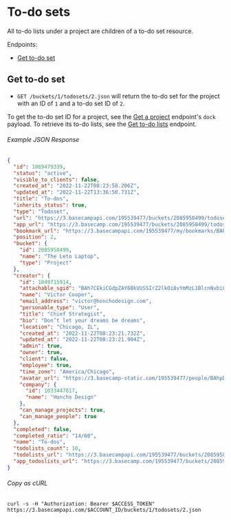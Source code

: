 To-do sets
==========

All to-do lists under a project are children of a to-do set resource.

Endpoints:

- [Get to-do set](#get-to-do-set)


Get to-do set
-------------

* `GET /buckets/1/todosets/2.json` will return the to-do set for the project with an ID of `1` and a to-do set ID of `2`.

To get the to-do set ID for a project, see the [Get a project][1] endpoint's `dock` payload. To retrieve its to-do lists, see the [Get to-do lists][2] endpoint.

###### Example JSON Response
<!-- START GET /buckets/1/todosets/2.json -->
```json
{
  "id": 1069479339,
  "status": "active",
  "visible_to_clients": false,
  "created_at": "2022-11-22T08:23:58.206Z",
  "updated_at": "2022-11-22T13:36:50.731Z",
  "title": "To-dos",
  "inherits_status": true,
  "type": "Todoset",
  "url": "https://3.basecampapi.com/195539477/buckets/2085958499/todosets/1069479339.json",
  "app_url": "https://3.basecamp.com/195539477/buckets/2085958499/todosets/1069479339",
  "bookmark_url": "https://3.basecampapi.com/195539477/my/bookmarks/BAh7CEkiCGdpZAY6BkVUSSIuZ2lkOi8vYmMzL1JlY29yZGluZy8xMDY5NDc5MzM5P2V4cGlyZXNfaW4GOwBUSSIMcHVycG9zZQY7AFRJIg1yZWFkYWJsZQY7AFRJIg9leHBpcmVzX2F0BjsAVDA=--51a5eae687ae2189e66551c48e347d8666aa7629.json",
  "position": 2,
  "bucket": {
    "id": 2085958499,
    "name": "The Leto Laptop",
    "type": "Project"
  },
  "creator": {
    "id": 1049715914,
    "attachable_sgid": "BAh7CEkiCGdpZAY6BkVUSSIrZ2lkOi8vYmMzL1BlcnNvbi8xMDQ5NzE1OTE0P2V4cGlyZXNfaW4GOwBUSSIMcHVycG9zZQY7AFRJIg9hdHRhY2hhYmxlBjsAVEkiD2V4cGlyZXNfYXQGOwBUMA==--ff006accb6e013cca785190fa38f42c091d24f1e",
    "name": "Victor Cooper",
    "email_address": "victor@honchodesign.com",
    "personable_type": "User",
    "title": "Chief Strategist",
    "bio": "Don’t let your dreams be dreams",
    "location": "Chicago, IL",
    "created_at": "2022-11-22T08:23:21.732Z",
    "updated_at": "2022-11-22T08:23:21.904Z",
    "admin": true,
    "owner": true,
    "client": false,
    "employee": true,
    "time_zone": "America/Chicago",
    "avatar_url": "https://3.basecamp-static.com/195539477/people/BAhpBMpkkT4=--5520caeec1845b5090bbfc993ffe8eca8d138e14/avatar?v=1",
    "company": {
      "id": 1033447817,
      "name": "Honcho Design"
    },
    "can_manage_projects": true,
    "can_manage_people": true
  },
  "completed": false,
  "completed_ratio": "14/60",
  "name": "To-dos",
  "todolists_count": 10,
  "todolists_url": "https://3.basecampapi.com/195539477/buckets/2085958499/todosets/1069479339/todolists.json",
  "app_todoslists_url": "https://3.basecamp.com/195539477/buckets/2085958499/todosets/1069479339/todolists"
}
```
<!-- END GET /buckets/1/todosets/2.json -->
###### Copy as cURL

``` shell
curl -s -H "Authorization: Bearer $ACCESS_TOKEN" https://3.basecampapi.com/$ACCOUNT_ID/buckets/1/todosets/2.json
```


[1]: https://github.com/basecamp/bc3-api/blob/master/sections/projects.md#get-a-project
[2]: https://github.com/basecamp/bc3-api/blob/master/sections/todolists.md#get-to-do-lists
[3]: https://github.com/basecamp/bc3-api/blob/master/sections/recordings.md#trash-a-recording
